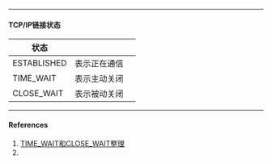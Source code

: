 

-----

#### TCP/IP链接状态



| 状态        |              |      |
| ----------- | ------------ | ---- |
| ESTABLISHED | 表示正在通信 |      |
| TIME_WAIT   | 表示主动关闭 |      |
| CLOSE_WAIT  | 表示被动关闭 |      |





----

#### References

1. [TIME_WAIT和CLOSE_WAIT整理](https://www.jianshu.com/p/42d787608423)
2. 

